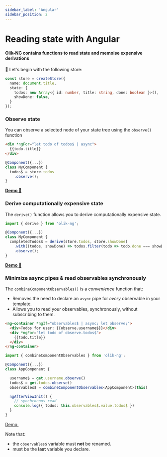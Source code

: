 ```yaml
---
sidebar_label: 'Angular'
sidebar_position: 2
---
```


# Reading state with **Angular**

#### Olik-NG contains functions to read state and memoise expensive derivations  

🥚 Let's begin with the following store:
```ts
const store = createStore({
  name: document.title,
  state: {
    todos: new Array<{ id: number, title: string, done: boolean }>(),
    showDone: false,
  }
});
```

### **Observe** state
You can observe a selected node of your state tree using the `observe()` function
```html
<div *ngFor="let todo of todos$ | async">
  {{todo.title}}
</div>
```
```ts {4}
@Component({...})
class MyComponent {
  todos$ = store.todos
    .observe();
}
```
[**Demo 🥚**](https://codesandbox.io/s/olik-ng-read-iwyd3?file=/src/app/app.component.ts)

### **Derive** computationally expensive state
The `derive()` function allows you to derive computationally expensive state.
```ts {5-7}
import { derive } from 'olik-ng';

@Component({...})
class MyComponent {
  completedTodos$ = derive(store.todos, store.showDone)
    .with((todos, showDone) => todos.filter(todo => todo.done === showDone))
    .observe();
}
```
[**Demo 🥚**](https://codesandbox.io/s/olik-ng-memoise-supgo?file=/src/app/app.component.ts)

### Minimize **async pipes** & read observables **synchronously**
The `combineComponentObservables()` is a *convenience* function that:
* Removes the need to declare an `async` pipe for *every* observable in your template.
* Allows you to read your observables, synchronously, without subscribing to them.  

```html
<ng-container *ngIf="observables$ | async; let observe;">
  <div>Todos for user: {{observe.username$}}</div>
  <div *ngFor="let todo of observe.todos$">
    {{todo.title}}
  </div>
</ng-container>
```
```ts
import { combineComponentObservables } from 'olik-ng';

@Component({...})
class AppComponent {

  username$ = get.username.observe()
  todos$ = get.todos.observe()
  observables$ = combineComponentObservables<AppComponent>(this)

  ngAfterViewInit() {
    // synchronous read
    console.log({ todos: this.observables$.value.todos$ })
  }
}
```
<a href="https://codesandbox.io/s/olik-ng-combinecomponentobservables-trh42?file=/src/app/app.component.ts" target="_blank">Demo <img/></a>  

Note that:
* the `observables$` variable must **not** be renamed.
* must be the **last** variable you declare.
